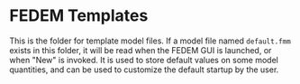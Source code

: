 <!---
  SPDX-FileCopyrightText: 2023 SAP SE

  SPDX-License-Identifier: Apache-2.0

  This file is part of FEDEM - https://openfedem.org
--->

# FEDEM Templates

This is the folder for template model files.
If a model file named `default.fmm` exists in this folder, it will
be read when the FEDEM GUI is launched, or when "New" is invoked.
It is used to store default values on some model quantities,
and can be used to customize the default startup by the user.

